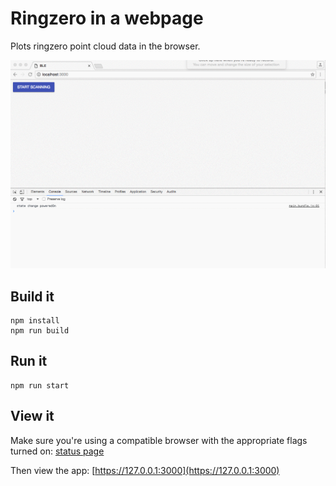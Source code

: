 Ringzero in a webpage
========

Plots ringzero point cloud data in the browser.

![Example Plot Gif](https://github.com/jacobrosenthal/webring/raw/master/example.gif)

## Build it

```
npm install
npm run build
````

## Run it

```
npm run start
````

## View it

Make sure you're using a compatible browser with the appropriate flags turned on: 
[status page](https://github.com/WebBluetoothCG/web-bluetooth/blob/gh-pages/implementation-status.md)

Then view the app: 
[https://127.0.0.1:3000](https://127.0.0.1:3000)



